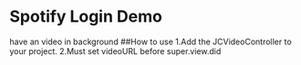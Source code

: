 # Spotify Login Demo
have an video in background 
##How to use
1.Add the JCVideoController to your project.
2.Must set videoURL before super.view.did
